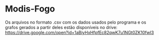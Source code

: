 # Modis-Fogo

Os arquivos no formato .csv com os dados usados pelo programa e os grafos gerados a partir deles estão disponíveis no drive: https://drive.google.com/open?id=1aBiyHxHfpfEc82qwK7u1NGt0ZK10fwI3
